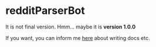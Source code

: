# redditParserBot
It is not final version. Hmm... maybe it is <b>version 1.0.0</b>

If you want, you can inform me <a href="t.me/dontbesoseriouspls">here</a> about writing docs etc.

